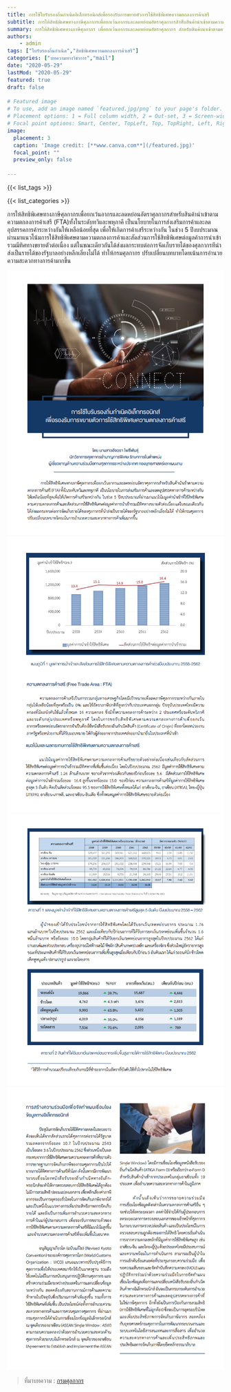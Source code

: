 ```yaml
---
title: การใช้ใบรับรองถิ่นกำเนิดอิเล็กทรอนิกส์เพื่อรองรับการขยายตัวการใช้สิทธิพิเศษความตกลงการค้าเสรี 
subtitle: การให้สิทธิพิเศษทางภาษีศุลกากรเพื่อยกเว้นอากรและลดหย่อนอัตราศุลกากรสิาห้ับสินค้านำเข้าตามความตกลงการค้าเสรี FTA ทั้งในระดับทวิและพหุภาคี เป็นนโยบายในการส่งเสริมการค้าและลดอุปสรรคการค้าระหว่างกันให้เหลือน้อยที่สุด เพื่อให้เกิดการค้าเสรีระหว่างกัน 
summary: การให้สิทธิพิเศษทางภาษีศุลกากร เพื่อยกเว้นอากรและลดหย่อนอัตราศุลกากร สำหรับสินค้านำเข้าตามความตกลงการค้าเสรี FTA ทั้งในระดับทวิและพหุภาคี เป็นนโยบายในการส่งเสริมการค้าและลดอุปสรรคการค้าระหว่างกันให้เหลือน้อยที่สุด เพื่อให้เกิดการค้าเสรีระหว่างกัน
authors:
    - admin
tags: ["ใบรับรองถิ่นกำเนิด","สิทธิพิเศษความตกลงการค้าเสรี"]
categories: ["บทความทางวิชาการ","mail"]
date: "2020-05-29"
lastMod: "2020-05-29"
featured: true
draft: false

# Featured image
# To use, add an image named `featured.jpg/png` to your page's folder.
# Placement options: 1 = Full column width, 2 = Out-set, 3 = Screen-width
# Focal point options: Smart, Center, TopLeft, Top, TopRight, Left, Right, BottomLeft, Bottom, BottomRight
image:
  placement: 3
  caption: 'Image credit: [**www.canva.com**](/featured.jpg)'
  focal_point: ""
  preview_only: false

---
```


{{< list_tags >}}

{{< list_categories >}}

การให้สิทธิพิเศษทางภาษีศุลกากรเพื่อยกเว้นอากรและลดหย่อนอัตราศุลกากรสำหรับสินค้านำเข้าตามความตกลงการค้าเสรี (FTA)ทั้งในระดับทวิและพหุภาคี เป็นนโยบายในการส่งเสริมการค้าและลดอุปสรรคการค้าระหว่างกันให้เหลือน้อยที่สุด เพื่อให้เกิดการค้าเสรีระหว่างกัน ในช่วง 5 ปีงบประมาณผ่านมาแนวโน้มการใช้สิทธิพิเศษตามความตกลงการค้าและสัดส่วนการใช้สิทธิพิเศษต่อมูลค้าการนำเข้ารวมมีทิศทางขยายตัวต่อเนื่อง แต่ในขณะเดียวกันได้ส่งผลกระทบต่อการจัดเก็บรายได้ของศุลกากรทีนำส่งเป็นรายได้ของรัฐบาลอย่างหลีกเลี่ยงไม่ได้ ทำให้กรมศุลกากร
ปรับเปลี่ยนบทบาทโดยเน้นการอำนวยความสะดวกทางการค้ามากขึ้น

![](img/documentpng_Page1.png)
![](img/documentpng_Page2.png)
![](img/documentpng_Page3.png)
![](img/documentpng_Page4.png)



> ที่มาบทความ : [กรมศุลกากร](http://www.customs.go.th/cont_strc_simple_with_date.php?current_id=14232832414b505e4e464b4a464b4a)